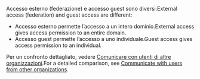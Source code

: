 <span data-ttu-id="395d9-101">Accesso esterno (federazione) e accesso guest sono diversi:</span><span class="sxs-lookup"><span data-stu-id="395d9-101">External access (federation) and guest access are different:</span></span>

- <span data-ttu-id="395d9-102">Accesso esterno permette l’accesso a un intero dominio.</span><span class="sxs-lookup"><span data-stu-id="395d9-102">External access gives access permission to an entire domain.</span></span>
- <span data-ttu-id="395d9-103">Accesso guest permette l’accesso a uno individuale.</span><span class="sxs-lookup"><span data-stu-id="395d9-103">Guest access gives access permission to an individual.</span></span> 


<span data-ttu-id="395d9-104">Per un confronto dettagliato, vedere [Comunicare con utenti di altre organizzazioni](../communicate-with-users-from-other-organizations.md).</span><span class="sxs-lookup"><span data-stu-id="395d9-104">For a detailed comparison, see [Communicate with users from other organizations](../communicate-with-users-from-other-organizations.md).</span></span>
